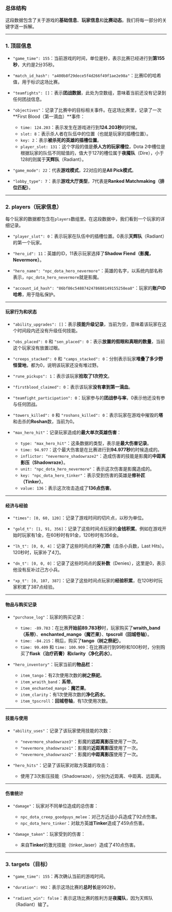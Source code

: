 ### **总体结构**

这段数据包含了关于游戏的**基础信息**、**玩家信息**和**比赛动态**。我们将每一部分的关键字逐一拆解。

---

### **1. 顶层信息**

- `"game_time": 155`：当前游戏的时间，单位是秒，表示比赛已经进行到**第155秒**，大约是2分35秒。

- `"match_id_hash": "a400b8f29dece5f4d266f49f1ae2e98a"`：比赛ID的哈希值，用于标识这场比赛。

- `"teamfights": []`：表示**团战数据**，此处为空数组，意味着当前还没有记录到任何团战信息。

- `"objectives"`：记录了比赛中的目标相关事件。在这场比赛里，记录了一次**First Blood（第一滴血）**事件：
  - `time: 124.203`：表示发生在游戏进行到**124.203秒**的时候。
  - `slot: 8`：表示杀人者在队伍中的位置（也就是玩家的插槽位置）。
  - `key: 2`：表示**被杀死的英雄的插槽位置**。
  - `player_slot: 131`：这个字段的值是**杀人方的玩家槽位**，Dota 2中槽位是根据玩家的队伍不同赋值的，值大于127的槽位属于**夜魇队**（Dire），小于128的则属于**天辉队**（Radiant）。

- `"game_mode": 22`：代表**游戏模式**，22对应的是**All Pick模式**。

- `"lobby_type": 7`：表示**游戏大厅类型**，7代表是**Ranked Matchmaking（排位匹配）**。

---

### **2. players（玩家信息）**

每个玩家的数据都包含在`players`数组里。在这段数据中，我们看到一个玩家的详细记录。

- `"player_slot": 0`：表示玩家在队伍中的插槽位置。0表示**天辉队**（Radiant）的第一个玩家。

- `"hero_id": 11`：英雄的ID，11表示玩家选择了**Shadow Fiend（影魔，Nevermore）**。

- `"hero_name": "npc_dota_hero_nevermore"`：英雄的名字，以系统内部名称表示，`npc_dota_hero_nevermore`就是影魔。

- `"account_id_hash": "86bf86c5488742478688149155258ea8"`：玩家的**账户ID哈希**，用于隐私保护。

---

#### **玩家行为和状态**

- `"ability_upgrades": []`：表示**技能升级记录**，当前为空，意味着该玩家在这个时间段内还没有升级任何技能。

- `"obs_placed": 0` 和 `"sen_placed": 0`：表示**放置的假眼和真眼的数量**，当前这个玩家没有放置过眼。

- `"creeps_stacked": 0` 和 `"camps_stacked": 0`：分别表示玩家**堆叠了多少野怪营地**，都为0，说明该玩家还没有堆过野。

- `"rune_pickups": 1`：表示该玩家**拾取了1次符文**。

- `"firstblood_claimed": 0`：表示该玩家**没有拿到第一滴血**。

- `"teamfight_participation": 0`：玩家参与的**团战参与率**，0表示他还没有参与任何团战。

- `"towers_killed": 0` 和 `"roshans_killed": 0`：表示玩家在游戏中摧毁的**塔**和击杀的**Roshan**数，当前为0。

- `"max_hero_hit"`：记录玩家造成的**最大单次英雄伤害**：
  - `type: "max_hero_hit"`：这条数据的类型，表示是**最大伤害记录**。
  - `time: 94.977`：这个最大伤害是在比赛进行到**94.977秒**的时候造成的。
  - `inflictor: "nevermore_shadowraze2"`：造成伤害的技能是影魔的**中距离影压（Shadowraze）**。
  - `unit: "npc_dota_hero_nevermore"`：表示这次伤害是影魔造成的。
  - `key: "npc_dota_hero_tinker"`：表示受到伤害的英雄是**修补匠（Tinker）**。
  - `value: 136`：表示这次攻击造成了**136点伤害**。

---

#### **经济与经验**

- `"times": [0, 60, 120]`：记录了游戏时间的切片点，以秒为单位。

- `"gold_t": [1, 91, 356]`：记录了这些时间点玩家的**金钱积累**。例如在游戏开始时玩家有1金，在60秒时有91金，120秒时有356金。

- `"lh_t": [0, 0, 4]`：记录了这些时间点的**补刀数**（击杀小兵数，Last Hits）。120秒时，玩家补了4刀。

- `"dn_t": [0, 0, 0]`：记录了这些时间点的**反补数**（Denies），这里是0，表示他没有反补过己方小兵。

- `"xp_t": [0, 107, 387]`：记录了这些时间点玩家的**经验积累**，在120秒时玩家积累了387点经验。

---

#### **物品与购买记录**

- `"purchase_log"`：玩家的购买记录：
  - `time: -89.783`：在比赛**开始前89.783秒**时，玩家购买了**wraith_band（系带）**、**enchanted_mango（魔芒果）**、**tpscroll（回城卷轴）**。
  - `time: -84.215`：稍后，购买了**tango（树之祭祀）**。
  - `time: 99.409` 和 `time: 100.909`：在比赛进行到99秒和100秒时，分别购买了**flask（治疗药膏）**和**clarity（净化药水）**。

- `"hero_inventory"`：玩家当前的**物品栏**：
  - `item_tango`：有2次使用次数的**树之祭祀**。
  - `item_wraith_band`：**系带**。
  - `item_enchanted_mango`：**魔芒果**。
  - `item_clarity`：有1次使用次数的**净化药水**。
  - `item_tpscroll`：**回城卷轴**，有1次使用次数。

---

#### **技能与使用**

- `"ability_uses"`：记录了该玩家使用技能的次数：
  - `"nevermore_shadowraze3"`：影魔的**远距离影压**使用了一次。
  - `"nevermore_shadowraze1"`：影魔的**近距离影压**使用了一次。
  - `"nevermore_shadowraze2"`：影魔的**中距离影压**使用了一次。

- `"hero_hits"`：记录了该玩家对敌方英雄的攻击：
  - 使用了3次影压技能（Shadowraze），分别为近距离、中距离、远距离。

---

#### **伤害统计**

- `"damage"`：玩家对不同单位造成的总伤害：
  - `npc_dota_creep_goodguys_melee`：对己方近战小兵造成了92点伤害。
  - `npc_dota_hero_tinker`：对敌方英雄**Tinker**造成了459点伤害。

- `"damage_taken"`：玩家受到的伤害：
  - 来自**Tinker**的激光技能（tinker_laser）造成了410点伤害。

---

### **3. targets（目标）**

- `"game_time": 155`：再次确认当前的游戏时间。

- `"duration": 992`：表示这场比赛的**总时长**是992秒。

- `"radiant_win": false`：表示这场比赛的胜利方是**夜魇队**，因为天辉队（Radiant）输了。

